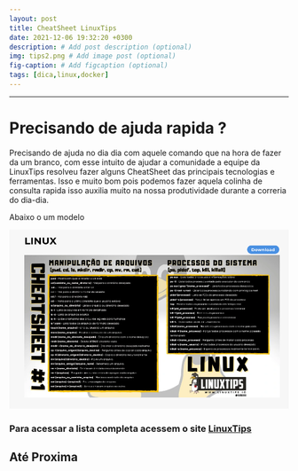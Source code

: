 ```yaml
---
layout: post
title: CheatSheet LinuxTips 
date: 2021-12-06 19:32:20 +0300
description: # Add post description (optional)
img: tips2.png # Add image post (optional)
fig-caption: # Add figcaption (optional)
tags: [dica,linux,docker]
---
```

---
# Precisando de ajuda rapida ?

Precisando de ajuda no dia dia com aquele comando que na hora de fazer da um branco, com esse intuito de ajudar a comunidade a equipe da LinuxTips resolveu fazer alguns CheatSheet das principais tecnologias e ferramentas.
Isso e muito bom pois podemos fazer aquela colinha de consulta rapida isso auxilia muito na nossa produtividade durante a correria do dia-dia.

Abaixo o um modelo

![Linux](/assets/img/cheatsheet.png)


### Para acessar a lista completa acessem o site [LinuxTips](https://www.linuxtips.io/pages/cheatsheet)


## **Até Proxima**